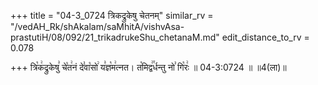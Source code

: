 +++
title = "04-3_0724 त्रिकद्रुकेषु चेतनम्"
similar_rv = "/vedAH_Rk/shAkalam/saMhitA/vishvAsa-prastutiH/08/092/21_trikadrukeShu_chetanaM.md"
edit_distance_to_rv = 0.078

+++
त्रि꣡क꣢द्रुकेषु꣣ चे꣡त꣢नं दे꣣वा꣡सो꣢ य꣣ज्ञ꣡म꣢त्नत। त꣡मिद्व꣢꣯र्धन्तु नो꣣ गि꣡रः꣢ ॥ 04-3:0724 ॥ ॥4(ला)॥

<div class="js_include " url="/vedAH_Rk/shAkalam/saMhitA/vishvAsa-prastutiH/08/092/21_trikadrukeShu_chetanaM.md"  newLevelForH1="2" title="विश्वास-शाकल-प्रस्तुतिः"  > </div>